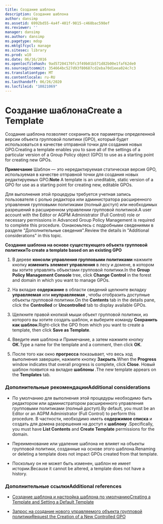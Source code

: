 ```yaml
---
title: Создание шаблона
description: Создание шаблона
author: dansimp
ms.assetid: 6992bd55-4a4f-401f-9815-c468bac598ef
ms.reviewer: ''
manager: dansimp
ms.author: dansimp
ms.pagetype: mdop
ms.mktglfcycl: manage
ms.sitesec: library
ms.prod: w10
ms.date: 06/16/2016
ms.openlocfilehash: 9ad57204170fc3f49b01b571d82b00e1faf62de0
ms.sourcegitcommit: 354664bc527d93f80687cd2eba70d1eea024c7c3
ms.translationtype: MT
ms.contentlocale: ru-RU
ms.lasthandoff: 06/26/2020
ms.locfileid: "10821069"
---
```

# <span data-ttu-id="f99c2-103">Создание шаблона</span><span class="sxs-lookup"><span data-stu-id="f99c2-103">Create a Template</span></span>


<span data-ttu-id="f99c2-104">Создание шаблона позволяет сохранить все параметры определенной версии объекта групповой политики (GPO), который будет использоваться в качестве отправной точки для создания новых GPO.</span><span class="sxs-lookup"><span data-stu-id="f99c2-104">Creating a template enables you to save all of the settings of a particular version of a Group Policy object (GPO) to use as a starting point for creating new GPOs.</span></span>

<span data-ttu-id="f99c2-105">**Примечание**  Шаблон — это нередактируемая статическая версия GPO, используемая в качестве отправной точки для создания новых редактируемых GPO.</span><span class="sxs-lookup"><span data-stu-id="f99c2-105">**Note** A template is an uneditable, static version of a GPO for use as a starting point for creating new, editable GPOs.</span></span>

 

<span data-ttu-id="f99c2-106">Для выполнения этой процедуры требуется учетная запись пользователя с ролью редактора или администратора расширенного управления групповыми политиками (полный доступ) или необходимых разрешений в расширенном управлении групповой политикой.</span><span class="sxs-lookup"><span data-stu-id="f99c2-106">A user account with the Editor or AGPM Administrator (Full Control) role or necessary permissions in Advanced Group Policy Management is required to complete this procedure.</span></span> <span data-ttu-id="f99c2-107">Ознакомьтесь с подробными сведениями в разделе "Дополнительные сведения".</span><span class="sxs-lookup"><span data-stu-id="f99c2-107">Review the details in "Additional considerations" in this topic.</span></span>

**<span data-ttu-id="f99c2-108">Создание шаблона на основе существующего объекта групповой политики</span><span class="sxs-lookup"><span data-stu-id="f99c2-108">To create a template based on an existing GPO</span></span>**

1.  <span data-ttu-id="f99c2-109">В дереве **консоли управления групповыми политиками** нажмите кнопку **изменить элемент управления** в лесу и домене, в котором вы хотите управлять объектами групповой политики.</span><span class="sxs-lookup"><span data-stu-id="f99c2-109">In the **Group Policy Management Console** tree, click **Change Control** in the forest and domain in which you want to manage GPOs.</span></span>

2.  <span data-ttu-id="f99c2-110">На вкладке **содержание** в области сведений щелкните вкладку **управляемая** или **неуправляемая** , чтобы отобразить доступные объекты групповой политики.</span><span class="sxs-lookup"><span data-stu-id="f99c2-110">On the **Contents** tab in the details pane, click the **Controlled** or **Uncontrolled** tab to display available GPOs.</span></span>

3.  <span data-ttu-id="f99c2-111">Щелкните правой кнопкой мыши объект групповой политики, из которого вы хотите создать шаблон, и выберите команду **Сохранить как шаблон**.</span><span class="sxs-lookup"><span data-stu-id="f99c2-111">Right-click the GPO from which you want to create a template, then click **Save as Template**.</span></span>

4.  <span data-ttu-id="f99c2-112">Введите имя шаблона и Примечание, а затем нажмите кнопку **ОК**.</span><span class="sxs-lookup"><span data-stu-id="f99c2-112">Type a name for the template and a comment, then click **OK**.</span></span>

5.  <span data-ttu-id="f99c2-113">После того как окно **прогресса** показывает, что весь ход выполнения завершен, нажмите кнопку **Закрыть**.</span><span class="sxs-lookup"><span data-stu-id="f99c2-113">When the **Progress** window indicates that overall progress is complete, click **Close**.</span></span> <span data-ttu-id="f99c2-114">Новый шаблон появится на вкладке **шаблоны** .</span><span class="sxs-lookup"><span data-stu-id="f99c2-114">The new template appears on the **Templates** tab.</span></span>

### <span data-ttu-id="f99c2-115">Дополнительные рекомендации</span><span class="sxs-lookup"><span data-stu-id="f99c2-115">Additional considerations</span></span>

-   <span data-ttu-id="f99c2-116">По умолчанию для выполнения этой процедуры необходимо быть редактором или администратором расширенного управления групповыми политиками (полный доступ).</span><span class="sxs-lookup"><span data-stu-id="f99c2-116">By default, you must be an Editor or an AGPM Administrator (Full Control) to perform this procedure.</span></span> <span data-ttu-id="f99c2-117">В частности, необходимо иметь **содержимое списка** и создать для домена разрешения на доступ к **шаблону** .</span><span class="sxs-lookup"><span data-stu-id="f99c2-117">Specifically, you must have **List Contents** and **Create Template** permissions for the domain.</span></span>

-   <span data-ttu-id="f99c2-118">Переименование или удаление шаблона не влияет на объекты групповой политики, созданные на основе этого шаблона.</span><span class="sxs-lookup"><span data-stu-id="f99c2-118">Renaming or deleting a template does not impact GPOs created from that template.</span></span>

-   <span data-ttu-id="f99c2-119">Поскольку он не может быть изменен, шаблон не имеет истории.</span><span class="sxs-lookup"><span data-stu-id="f99c2-119">Because it cannot be altered, a template does not have a history.</span></span>

### <span data-ttu-id="f99c2-120">Дополнительные ссылки</span><span class="sxs-lookup"><span data-stu-id="f99c2-120">Additional references</span></span>

-   [<span data-ttu-id="f99c2-121">Создание шаблона и настройка шаблона по умолчанию</span><span class="sxs-lookup"><span data-stu-id="f99c2-121">Creating a Template and Setting a Default Template</span></span>](creating-a-template-and-setting-a-default-template.md)

-   [<span data-ttu-id="f99c2-122">Запрос на создание нового управляемого объекта групповой политики</span><span class="sxs-lookup"><span data-stu-id="f99c2-122">Request the Creation of a New Controlled GPO</span></span>](request-the-creation-of-a-new-controlled-gpo.md)

 

 





